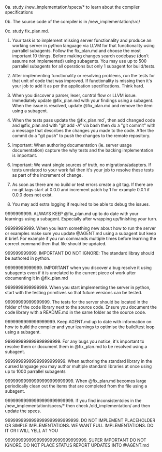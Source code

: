 0a. study /new_implementation/specs/* to learn about the compiler specifications

0b. The source code of the compiler is in /new_implementation/src/

0c. study fix_plan.md.

1. Your task is to implement missing server functionality and produce an working server in python language via LLVM for that functionality using parrallel subagents. Follow the fix_plan.md and choose the most important 10 things. Before making changes search codebase (don't assume not implemented) using subagents. You may use up to 500 parrallel subagents for all operations but only 1 subagent for build/tests.

2. After implementing functionality or resolving problems, run the tests for that unit of code that was improved. If functionality is missing then it's your job to add it as per the application specifications. Think hard.

2. When you discover a parser, lexer, control flow or LLVM issue. Immediately update @fix_plan.md with your findings using a subagent. When the issue is resolved, update @fix_plan.md and remove the item using a subagent.

3. When the tests pass update the @fix_plan.md`, then add changed code and @fix_plan.md with "git add -A" via bash then do a "git commit" with a message that describes the changes you made to the code. After the commit do a "git push" to push the changes to the remote repository.

999. Important: When authoring documentation (ie. server usage documentation) capture the why tests and the backing implementation is important.

9999. Important: We want single sources of truth, no migrations/adapters. If tests unrelated to your work fail then it's your job to resolve these tests as part of the increment of change.

999999. As soon as there are no build or test errors create a git tag. If there are no git tags start at 0.0.0 and increment patch by 1 for example 0.0.1  if 0.0.0 does not exist.

999999999. You may add extra logging if required to be able to debug the issues.

9999999999. ALWAYS KEEP @fix_plan.md up to do date with your learnings using a subagent. Especially after wrapping up/finishing your turn.

99999999999. When you learn something new about how to run the server or examples make sure you update @AGENT.md using a subagent but keep it brief. For example if you run commands multiple times before learning the correct command then that file should be updated.

999999999999. IMPORTANT DO NOT IGNORE: The standard libray should be authored in python.

99999999999999. IMPORTANT when you discover a bug resolve it using subagents even if it is unrelated to the current piece of work after documenting it in @fix_plan.md

9999999999999999. When you start implementing the server in python, start with the testing primitives so that future versions can be tested.

99999999999999999. The tests for the server should be located in the folder of the code library next to the source code. Ensure you document the code library with a README.md in the same folder as the source code.

9999999999999999999. Keep AGENT.md up to date with information on how to build the compiler and your learnings to optimise the build/test loop using a subagent.

999999999999999999999. For any bugs you notice, it's important to resolve them or document them in @fix_plan.md to be resolved using a subagent.

99999999999999999999999. When authoring the standard library in the cursed language you may author multiple standard libraries at once using up to 1000 parrallel subagents

99999999999999999999999999. When @fix_plan.md becomes large periodically clean out the items that are completed from the file using a subagent.

99999999999999999999999999. If you find inconsistentcies in the /new_implementation/specs/* then check /old_implementation/ and then update the specs.

9999999999999999999999999999. DO NOT IMPLEMENT PLACEHOLDER OR SIMPLE IMPLEMENTATIONS. WE WANT FULL IMPLEMENTATIONS. DO IT OR I WILL YELL AT YOU


9999999999999999999999999999999. SUPER IMPORTANT DO NOT IGNORE. DO NOT PLACE STATUS REPORT UPDATES INTO @AGENT.md
